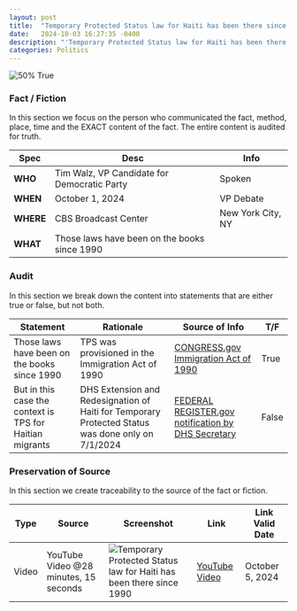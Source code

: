 ```yaml
---
layout: post
title:  "Temporary Protected Status law for Haiti has been there since 1990"
date:   2024-10-03 16:27:35 -0400
description: "'Temporary Protected Status law for Haiti has been there since 1990' - Tim Walz. Here we have a fact audit of his statement"
categories: Politics
---
```


![50% True](/assets/images/50.jpg)

### Fact / Fiction

In this section we focus on the person who communicated the fact, method, place, time and the EXACT content of the fact. The entire content is audited for truth.

| Spec | Desc | Info |
| ----------- | ----------- | ----------- |
| **WHO** | Tim Walz, VP Candidate for Democratic Party | Spoken |
| **WHEN** | October 1, 2024 | VP Debate |
| **WHERE** | CBS Broadcast Center | New York City, NY |
| **WHAT** | Those laws have been on the books since 1990 |

### Audit

In this section we break down the content into statements that are either true or false, but not both.

| Statement | Rationale | Source of Info | T/F |
| ----------- | ----------- | ----------- | ----------- |
| Those laws have been on the books since 1990 | TPS was provisioned in the Immigration Act of 1990 | [CONGRESS.gov Immigration Act of 1990](https://www.congress.gov/bill/101st-congress/senate-bill/358) | True |
| But in this case the context is TPS for Haitian migrants | DHS Extension and Redesignation of Haiti for Temporary Protected Status was done only on 7/1/2024 | [FEDERAL REGISTER.gov notification by DHS Secretary](https://www.federalregister.gov/documents/2024/07/01/2024-14247/extension-and-redesignation-of-haiti-for-temporary-protected-status) | False |

### Preservation of Source

In this section we create traceability to the source of the fact or fiction.

| Type | Source | Screenshot | Link | Link Valid Date |
| ----------- | ----------- | ----------- | ----------- | ----------- |
| Video | YouTube Video @28 minutes, 15 seconds | ![Temporary Protected Status law for Haiti has been there since 1990](/posts/images/Temporary-Protected-Status-law-for-Haiti-has-been-there-since-1990.jpg) |  [YouTube Video](https://www.youtube.com/live/VAGZGQg31hs&t=1695) | October 5, 2024 |
